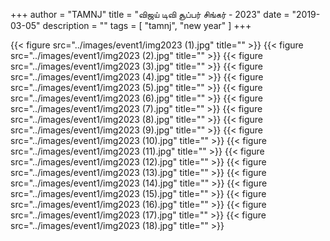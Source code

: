 +++
author = "TAMNJ"
title = "விஜய் டிவி சூப்பர் சிங்கர் - 2023"
date = "2019-03-05"
description = ""
tags = [
    "tamnj", "new year"
]
+++

{{< figure src="../images/event1/img2023 (1).jpg" title="" >}}
{{< figure src="../images/event1/img2023 (2).jpg" title="" >}}
{{< figure src="../images/event1/img2023 (3).jpg" title="" >}}
{{< figure src="../images/event1/img2023 (4).jpg" title="" >}}
{{< figure src="../images/event1/img2023 (5).jpg" title="" >}}
{{< figure src="../images/event1/img2023 (6).jpg" title="" >}}
{{< figure src="../images/event1/img2023 (7).jpg" title="" >}}
{{< figure src="../images/event1/img2023 (8).jpg" title="" >}}
{{< figure src="../images/event1/img2023 (9).jpg" title="" >}}
{{< figure src="../images/event1/img2023 (10).jpg" title="" >}}
{{< figure src="../images/event1/img2023 (11).jpg" title="" >}}
{{< figure src="../images/event1/img2023 (12).jpg" title="" >}}
{{< figure src="../images/event1/img2023 (13).jpg" title="" >}}
{{< figure src="../images/event1/img2023 (14).jpg" title="" >}}
{{< figure src="../images/event1/img2023 (15).jpg" title="" >}}
{{< figure src="../images/event1/img2023 (16).jpg" title="" >}}
{{< figure src="../images/event1/img2023 (17).jpg" title="" >}}
{{< figure src="../images/event1/img2023 (18).jpg" title="" >}}